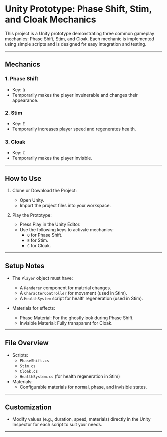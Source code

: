 # Unity Prototype: Phase Shift, Stim, and Cloak Mechanics

This project is a Unity prototype demonstrating three common gameplay mechanics: Phase Shift, Stim, and Cloak. Each mechanic is implemented using simple scripts and is designed for easy integration and testing.

---

## Mechanics

### 1. Phase Shift
- Key: `Q`  
- Temporarily makes the player invulnerable and changes their appearance.  

### 2. Stim
- Key: `E`  
- Temporarily increases player speed and regenerates health.  

### 3. Cloak
- Key: `C`  
- Temporarily makes the player invisible.

---

## How to Use

1. Clone or Download the Project:
   - Open Unity.
   - Import the project files into your workspace.

2. Play the Prototype:
   - Press Play in the Unity Editor.
   - Use the following keys to activate mechanics:
     - `Q` for Phase Shift.
     - `E` for Stim.
     - `C` for Cloak.

---

## Setup Notes

- The `Player` object must have:
  - A `Renderer` component for material changes.
  - A `CharacterController` for movement (used in Stim).
  - A `HealthSystem` script for health regeneration (used in Stim).

- Materials for effects:
  - Phase Material: For the ghostly look during Phase Shift.
  - Invisible Material: Fully transparent for Cloak.

---

## File Overview

- Scripts:
  - `PhaseShift.cs`
  - `Stim.cs`
  - `Cloak.cs`
  - `HealthSystem.cs` (for health regeneration in Stim)
- Materials:
  - Configurable materials for normal, phase, and invisible states.

---

## Customization

- Modify values (e.g., duration, speed, materials) directly in the Unity Inspector for each script to suit your needs.

---
